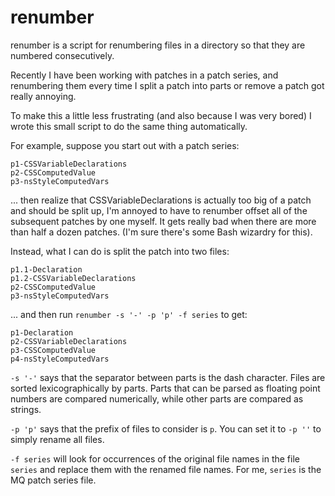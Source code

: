 # renumber

renumber is a script for renumbering files in a directory so that they are
numbered consecutively.

Recently I have been working with patches in a patch series, and renumbering
them every time I split a patch into parts or remove a patch got really
annoying.

To make this a little less frustrating (and also because I was very bored) I
wrote this small script to do the same thing automatically.

For example, suppose you start out with a patch series:

    p1-CSSVariableDeclarations
    p2-CSSComputedValue 
    p3-nsStyleComputedVars

... then realize that CSSVariableDeclarations is actually too big of a patch
and should be split up, I'm annoyed to have to renumber offset all of the
subsequent patches by one myself. It gets really bad when there are more than
half a dozen patches. (I'm sure there's some Bash wizardry for
this).

Instead, what I can do is split the patch into two files:

    p1.1-Declaration
    p1.2-CSSVariableDeclarations
    p2-CSSComputedValue 
    p3-nsStyleComputedVars

... and then run `renumber -s '-' -p 'p' -f series` to get:

    p1-Declaration
    p2-CSSVariableDeclarations
    p3-CSSComputedValue
    p4-nsStyleComputedVars

`-s '-'` says that the separator between parts is the dash character.
Files are sorted lexicographically by parts.
Parts that can be parsed as floating point numbers are compared numerically,
while other parts are compared as strings.

`-p 'p'` says that the prefix of files to consider is `p`.
You can set it to `-p ''` to simply rename all files.

`-f series` will look for occurrences of the original file names in the file
`series` and replace them with the renamed file names.
For me, `series` is the MQ patch series file.

